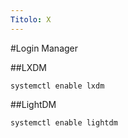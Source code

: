 ```yaml
---
Titolo: X
---
```


#Login Manager

##LXDM

    systemctl enable lxdm
    
    
##LightDM

    systemctl enable lightdm

